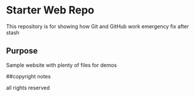 # Starter Web Repo

This repository is for showing how Git and GitHub work
emergency fix after stash

## Purpose

Sample website with plenty of files for demos

##copyright notes

all rights reserved